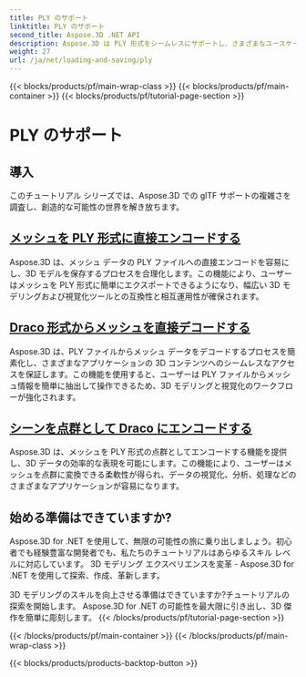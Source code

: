 ```yaml
---
title: PLY のサポート
linktitle: PLY のサポート
second_title: Aspose.3D .NET API
description: Aspose.3D は PLY 形式をシームレスにサポートし、さまざまなユースケースに合わせて 3D モデルのスムーズなインポートとエクスポートを容易にします。
weight: 27
url: /ja/net/loading-and-saving/ply
---
```


{{< blocks/products/pf/main-wrap-class >}}
{{< blocks/products/pf/main-container >}}
{{< blocks/products/pf/tutorial-page-section >}}

# PLY のサポート

## 導入

このチュートリアル シリーズでは、Aspose.3D での glTF サポートの複雑さを調査し、創造的な可能性の世界を解き放ちます。

## [メッシュを PLY 形式に直接エンコードする](encode-mesh)

Aspose.3D は、メッシュ データの PLY ファイルへの直接エンコードを容易にし、3D モデルを保存するプロセスを合理化します。この機能により、ユーザーはメッシュを PLY 形式に簡単にエクスポートできるようになり、幅広い 3D モデリングおよび視覚化ツールとの互換性と相互運用性が確保されます。


## [Draco 形式からメッシュを直接デコードする](decode-mesh)

Aspose.3D は、PLY ファイルからメッシュ データをデコードするプロセスを簡素化し、さまざまなアプリケーションの 3D コンテンツへのシームレスなアクセスを保証します。この機能を使用すると、ユーザーは PLY ファイルからメッシュ情報を簡単に抽出して操作できるため、3D モデリングと視覚化のワークフローが強化されます。

## [シーンを点群として Draco にエンコードする](export-to-ply-point-cloud)

Aspose.3D は、メッシュを PLY 形式の点群としてエンコードする機能を提供し、3D データの効率的な表現を可能にします。この機能により、ユーザーはメッシュを点群に変換できる柔軟性が得られ、データの視覚化、分析、処理などのさまざまなアプリケーションが容易になります。


## 始める準備はできていますか?

Aspose.3D for .NET を使用して、無限の可能性の旅に乗り出しましょう。初心者でも経験豊富な開発者でも、私たちのチュートリアルはあらゆるスキル レベルに対応しています。 3D モデリング エクスペリエンスを変革 - Aspose.3D for .NET を使用して探索、作成、革新します。

3D モデリングのスキルを向上させる準備はできていますか?チュートリアルの探索を開始します。 Aspose.3D for .NET の可能性を最大限に引き出し、3D 傑作を簡単に彫刻します。
{{< /blocks/products/pf/tutorial-page-section >}}

{{< /blocks/products/pf/main-container >}}
{{< /blocks/products/pf/main-wrap-class >}}

{{< blocks/products/products-backtop-button >}}
